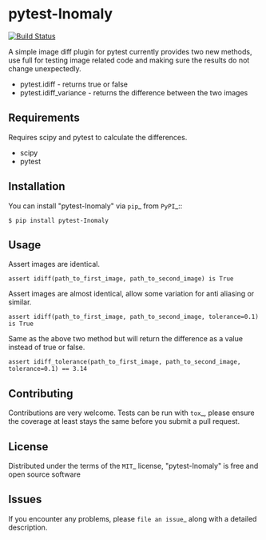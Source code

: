 pytest-Inomaly
===================================

[![Build Status](https://ci.digitaloctave.com/api/badges/oly/pytest-inomaly/status.svg)](https://ci.digitaloctave.com/oly/pytest-inomaly)

A simple image diff plugin for pytest currently provides two new methods, use full for testing image related code and making sure the results do not change unexpectedly.

 - pytest.idiff - returns true or false 
 - pytest.idiff_variance - returns the difference between the two images
     
     
Requirements
------------
Requires scipy and pytest to calculate the differences.

 - scipy
 - pytest


Installation
------------

You can install "pytest-Inomaly" via `pip`_ from `PyPI`_::

    $ pip install pytest-Inomaly


Usage
-----


Assert images are identical.

    assert idiff(path_to_first_image, path_to_second_image) is True

Assert images are almost identical, allow some variation for anti aliasing or similar.

    assert idiff(path_to_first_image, path_to_second_image, tolerance=0.1) is True

Same as the above two method but will return the difference as a value instead of true or false.

    assert idiff_tolerance(path_to_first_image, path_to_second_image, tolerance=0.1) == 3.14


Contributing
------------
Contributions are very welcome. Tests can be run with `tox`_, please ensure
the coverage at least stays the same before you submit a pull request.

License
-------

Distributed under the terms of the `MIT`_ license, "pytest-Inomaly" is free and open source software


Issues
------

If you encounter any problems, please `file an issue`_ along with a detailed description.
